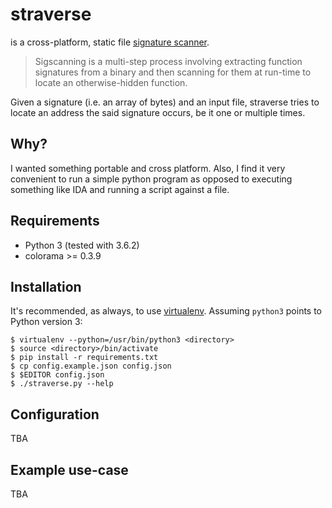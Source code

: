# straverse

is a cross-platform, static file [signature scanner](https://wiki.alliedmods.net/Signature_scanning).
>Sigscanning is a multi-step process involving extracting function signatures from a binary and then scanning for them at run-time to locate an otherwise-hidden function. 

Given a signature (i.e. an array of bytes) and an input file,
straverse tries to locate an address the said signature occurs,
be it one or multiple times.  

## Why?
I wanted something portable and cross platform.
Also, I find it very convenient to run a simple python program
as opposed to executing something like IDA and running a script against
a file.

## Requirements
* Python 3 (tested with 3.6.2)
* colorama >= 0.3.9

## Installation
It's recommended, as always, to use [virtualenv](https://docs.python.org/3/library/venv.html).
Assuming `python3` points to Python version 3:
```commandline
$ virtualenv --python=/usr/bin/python3 <directory>
$ source <directory>/bin/activate
$ pip install -r requirements.txt
$ cp config.example.json config.json
$ $EDITOR config.json
$ ./straverse.py --help
```

## Configuration
TBA

## Example use-case
TBA